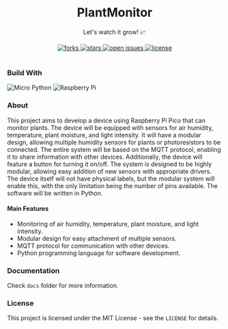 <div align="center">
  
  <h1> PlantMonitor </h1>
  <p> Let's watch it grow! 📈 </p>

  <div>
    <a href="https://github.com/Deve-Lite/PlantMonitor/network/members">
      <img src="https://img.shields.io/github/forks/Deve-Lite/PlantMonitor" alt="forks" />
    </a>
    <a href="https://github.com/Deve-Lite/PlantMonitor/stargazers">
      <img src="https://img.shields.io/github/stars/Deve-Lite/PlantMonitor" alt="stars" />
    </a>
    <a href="https://github.com/Deve-Lite/PlantMonitor/issues/">
      <img src="https://img.shields.io/github/issues/Deve-Lite/PlantMonitor" alt="open issues" />
    </a>
    <a href="https://github.com/Deve-Lite/PlantMonitor/blob/master/LICENSE">
      <img src="https://img.shields.io/github/license/Deve-Lite/PlantMonitor" alt="license" />
    </a>
  </div>
</div>

<br/>

### Build With

![Micro Python](https://img.shields.io/badge/MicroPython-14354C?style=for-the-badge&logo=micropython&logoColor=white&style=flat)
![Raspberry Pi](https://img.shields.io/badge/-Raspberry%20Pi%20Pico%20W-C51A4A?style=for-the-badge&logo=Raspberry-Pi&logoColor=white&style=flat)

### About

This project aims to develop a device using Raspberry Pi Pico that can monitor plants. The device will be equipped with sensors for air humidity, temperature, plant moisture, and light intensity. It will have a modular design, allowing multiple humidity sensors for plants or photoresistors to be connected. The entire system will be based on the MQTT protocol, enabling it to share information with other devices. Additionally, the device will feature a button for turning it on/off. The system is designed to be highly modular, allowing easy addition of new sensors with appropriate drivers. The device itself will not have physical labels, but the modular system will enable this, with the only limitation being the number of pins available. The software will be written in Python.

#### Main Features
- Monitoring of air humidity, temperature, plant moisture, and light intensity.
- Modular design for easy attachment of multiple sensors.
- MQTT protocol for communication with other devices.
- Python programming language for software development.

### Documentation 

Check `docs` folder for more information.

### License
This project is licensed under the MIT License - see the `LICENSE` for details.